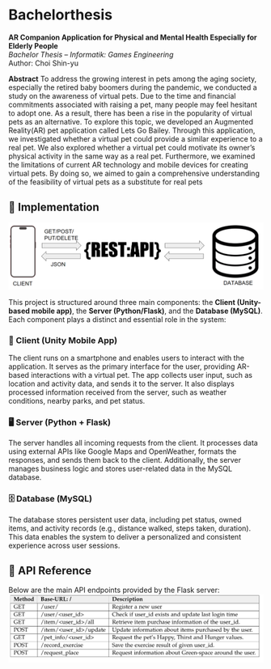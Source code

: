# Bachelorthesis
**AR Companion Application for Physical and Mental Health Especially for Elderly People**  
_Bachelor Thesis – Informatik: Games Engineering_  
Author: Choi Shin-yu  


**Abstract**
 To address the growing interest in pets among the aging society, especially the retired baby  boomers during the pandemic, we conducted a study on the awareness of virtual pets. Due to the time and financial commitments associated with raising a pet, many people may feel
 hesitant to adopt one. As a result, there has been a rise in the popularity of virtual pets as an alternative. To explore this topic, we developed an Augmented Reality(AR) pet application called Lets Go Bailey. Through this application, we investigated whether a virtual pet could provide a similar experience to a real pet. We also explored whether a virtual pet could motivate its owner’s physical activity in the same way as a real pet. Furthermore, we examined the limitations of current AR technology and mobile devices for creating virtual pets. By doing so, we aimed to gain a comprehensive understanding of the feasibility of virtual pets as a substitute for real pets

## 🚀 Implementation
![System Architecture](/FinalPresentation/images/structure.png)

This project is structured around three main components: the **Client (Unity-based mobile app)**, the **Server (Python/Flask)**, and the **Database (MySQL)**. Each component plays a distinct and essential role in the system:

### 📱 Client (Unity Mobile App)
The client runs on a smartphone and enables users to interact with the application. It serves as the primary interface for the user, providing AR-based interactions with a virtual pet. The app collects user input, such as location and activity data, and sends it to the server. It also displays processed information received from the server, such as weather conditions, nearby parks, and pet status.

### 🖥️ Server (Python + Flask)
The server handles all incoming requests from the client. It processes data using external APIs like Google Maps and OpenWeather, formats the responses, and sends them back to the client. Additionally, the server manages business logic and stores user-related data in the MySQL database.

### 🗄️ Database (MySQL)
The database stores persistent user data, including pet status, owned items, and activity records (e.g., distance walked, steps taken, duration). This data enables the system to deliver a personalized and consistent experience across user sessions.


## 📡 API Reference

Below are the main API endpoints provided by the Flask server:
![API Reference](/FinalPresentation/images/implementation_server.png)

